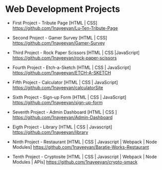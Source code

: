 
# Web Development Projects



-    First Project - Tribute Page [HTML | CSS] https://github.com/1nayeeyan/Lu-Ten-Tribute-Page
    
-    Second Project - Gamer Survey [HTML | CSS] https://github.com/1nayeeyan/Gamer-Survey
    
-    Third Project - Rock Paper Scissors [HTML | CSS |JavaScript] https://github.com/1nayeeyan/rock-paper-scissors
    
-    Fourth Project - Etch-a-Sketch [HTML | CSS | JavaScript] https://github.com/1nayeeyan/ETCH-A-SKETCH
    
-    Fifth Project - Calculator [HTML | CSS | JavaScript] https://github.com/1nayeeyan/calculatorSite
    
-    Sixth Project - Sign-up Form [HTML | CSS | JavaScript] https://github.com/1nayeeyan/sign-up-form

-    Seventh Project - Admin Dashboard [HTML | CSS ] https://github.com/1nayeeyan/Admin-Dashboard

-    Eigth Project - Library [HTML | CSS | Javascript] https://github.com/1nayeeyan/library

-    Ninth Project - Restaurant [HTML | CSS | Javascript | Webpack | Node Modules] https://github.com/1nayeeyan/Baratie-Works-Restaurant

-    Tenth Project - Cryptosite [HTML | CSS | Javascript | Webpack | Node Modules | APIs] https://github.com/1nayeeyan/crypto-smack
